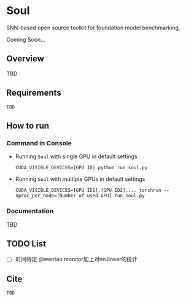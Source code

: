 # Soul

SNN-based open source toolkit for foundation model benchmarking.

Coming Soon...

## Overview

TBD

## Requirements

```
TBD
```

## How to run
### Command in Console 
- Running `Soul` with single GPU in default settings
    ```
    CUDA_VISIBLE_DEVICES=[GPU ID] python run_soul.py
    ```

- Running `Soul` with multiple GPUs in default settings
    ```
    CUDA_VISIBLE_DEVICES=[GPU ID1],[GPU ID2],... torchrun --nproc_per_node=[Number of used GPU] run_soul.py
    ```

### Documentation

TBD


## TODO List

- [ ] 时间待定 @wentao monitor加上对nn.linear的统计
 

## Cite

```
TBD
```
